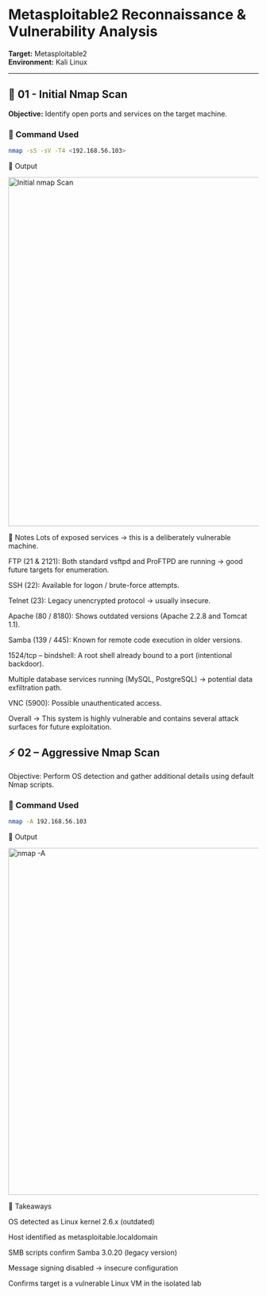 # Metasploitable2 Reconnaissance & Vulnerability Analysis
**Target:** Metasploitable2  
**Environment:** Kali Linux

---

## 📍 01 - Initial Nmap Scan
**Objective:** Identify open ports and services on the target machine.

### 🔧 Command Used
```bash
nmap -sS -sV -T4 <192.168.56.103>
```

🧾 Output

<img width="802" height="702" alt="Initial nmap Scan" src="https://github.com/user-attachments/assets/a92797fc-7bfa-41be-9d30-187e0c517070" />

📝 Notes
Lots of exposed services → this is a deliberately vulnerable machine.

FTP (21 & 2121): Both standard vsftpd and ProFTPD are running → good future targets for enumeration.

SSH (22): Available for logon / brute-force attempts.

Telnet (23): Legacy unencrypted protocol → usually insecure.

Apache (80 / 8180): Shows outdated versions (Apache 2.2.8 and Tomcat 1.1).

Samba (139 / 445): Known for remote code execution in older versions.

1524/tcp – bindshell: A root shell already bound to a port (intentional backdoor).

Multiple database services running (MySQL, PostgreSQL) → potential data exfiltration path.

VNC (5900): Possible unauthenticated access.

Overall → This system is highly vulnerable and contains several attack surfaces for future exploitation.

## ⚡ 02 – Aggressive Nmap Scan

Objective: Perform OS detection and gather additional details using default Nmap scripts.

### 🔧 Command Used
```bash
nmap -A 192.168.56.103
```
🧾 Output

<img width="802" height="698" alt="nmap -A" src="https://github.com/user-attachments/assets/3bde9b6b-8cb9-4879-82ef-ed46a53c7512" />

📝 Takeaways

OS detected as Linux kernel 2.6.x (outdated)

Host identified as metasploitable.localdomain

SMB scripts confirm Samba 3.0.20 (legacy version)

Message signing disabled → insecure configuration

Confirms target is a vulnerable Linux VM in the isolated lab
